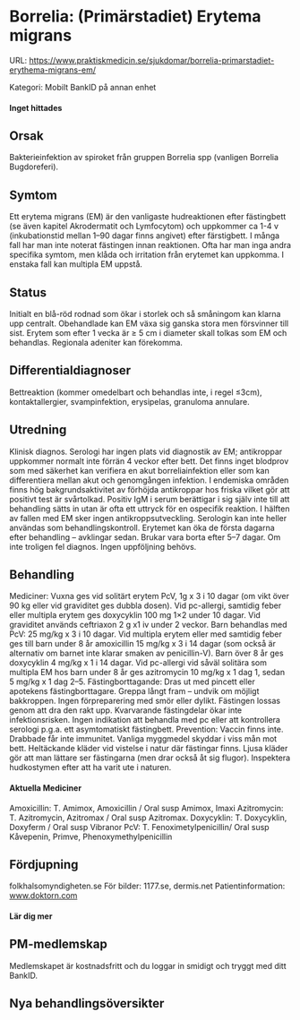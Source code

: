 # Borrelia: (Primärstadiet) Erytema migrans

URL: https://www.praktiskmedicin.se/sjukdomar/borrelia-primarstadiet-erythema-migrans-em/



Kategori: Mobilt BankID på annan enhet

#### Inget hittades

## Orsak

Bakterieinfektion av spiroket från gruppen Borrelia spp (vanligen Borrelia Bugdoreferi).

## Symtom

Ett erytema migrans (EM) är den vanligaste hudreaktionen efter fästingbett (se även kapitel Akrodermatit och Lymfocytom) och uppkommer ca 1-4 v (inkubationstid mellan 1–90 dagar finns angivet) efter färstigbett. I många fall har man inte noterat fästingen innan reaktionen. Ofta har man inga andra specifika symtom, men klåda och irritation från erytemet kan uppkomma. I enstaka fall kan multipla EM uppstå.

## Status

Initialt en blå-röd rodnad som ökar i storlek och så småningom kan klarna upp centralt. Obehandlade kan EM växa sig ganska stora men försvinner till sist. Erytem som efter 1 vecka är ≥ 5 cm i diameter skall tolkas som EM och behandlas. Regionala adeniter kan förekomma.

## Differentialdiagnoser

Bettreaktion (kommer omedelbart och behandlas inte, i regel ≤3cm), kontaktallergier, svampinfektion, erysipelas, granuloma annulare.

## Utredning

Klinisk diagnos. Serologi har ingen plats vid diagnostik av EM; antikroppar uppkommer normalt inte förrän 4 veckor efter bett. Det finns inget blodprov som med säkerhet kan verifiera en akut borreliainfektion eller som kan differentiera mellan akut och genomgången infektion. I endemiska områden finns hög bakgrundsaktivitet av förhöjda antikroppar hos friska vilket gör att positivt test är svårtolkad. Positiv IgM i serum berättigar i sig själv inte till att behandling sätts in utan är ofta ett uttryck för en ospecifik reaktion. I hälften av fallen med EM sker ingen antikroppsutveckling. Serologin kan inte heller användas som behandlingskontroll.
Erytemet kan öka de första dagarna efter behandling – avklingar sedan. Brukar vara borta efter 5–7 dagar. Om inte troligen fel diagnos. Ingen uppföljning behövs.

## Behandling

Mediciner: Vuxna ges vid solitärt erytem PcV, 1g x 3 i 10 dagar (om vikt över 90 kg eller vid graviditet ges dubbla dosen). Vid pc-allergi, samtidig feber eller multipla erytem ges doxycyklin 100 mg 1×2 under 10 dagar. Vid graviditet används ceftriaxon 2 g x1 iv under 2 veckor.
Barn behandlas med PcV: 25 mg/kg x 3 i 10 dagar. Vid multipla erytem eller med samtidig feber ges till barn under 8 år amoxicillin 15 mg/kg x 3 i 14 dagar (som också är alternativ om barnet inte klarar smaken av penicillin-V). Barn över 8 år ges doxycyklin 4 mg/kg x 1 i 14 dagar. Vid pc-allergi vid såväl solitära som multipla EM hos barn under 8 år ges azitromycin 10 mg/kg x 1 dag 1, sedan 5 mg/kg x 1 dag 2–5.
Fästingborttagande: Dras ut med pincett eller apotekens fästingborttagare. Greppa långt fram – undvik om möjligt bakkroppen. Ingen förpreparering med smör eller dylikt. Fästingen lossas genom att dra den rakt upp. Kvarvarande fästingdelar ökar inte infektionsrisken. Ingen indikation att behandla med pc eller att kontrollera serologi p.g.a. ett asymtomatiskt fästingbett.
Prevention: Vaccin finns inte. Drabbade får inte immunitet. Vanliga myggmedel skyddar i viss mån mot bett. Heltäckande kläder vid vistelse i natur där fästingar finns. Ljusa kläder gör att man lättare ser fästingarna (men drar också åt sig flugor). Inspektera hudkostymen efter att ha varit ute i naturen.

#### Aktuella Mediciner

Amoxicillin: T. Amimox, Amoxicillin / Oral susp Amimox, Imaxi
Azitromycin: T. Azitromycin, Azitromax / Oral susp Azitromax.
Doxycyklin: T. Doxycyklin, Doxyferm / Oral susp Vibranor
PcV: T. Fenoximetylpenicillin/ Oral susp Kåvepenin, Primve, Phenoxymethylpenicillin

## Fördjupning

folkhalsomyndigheten.se
För bilder: 1177.se, dermis.net
Patientinformation: www.doktorn.com

#### Lär dig mer

## PM-medlemskap

Medlemskapet är kostnadsfritt och du loggar in smidigt och tryggt med ditt BankID.

## Nya behandlingsöversikter

